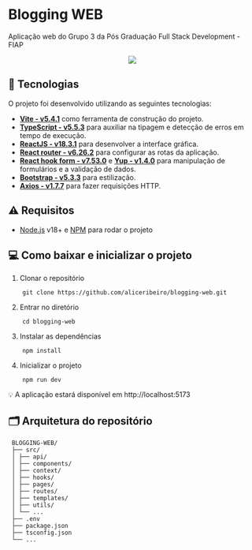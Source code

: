 # Blogging WEB

Aplicação web do Grupo 3 da Pós Graduação Full Stack Development - FIAP

<div align="center">
    <img src="https://imgur.com/CLhqPLM.png">
</div>

## 🚀 Tecnologias

O projeto foi desenvolvido utilizando as seguintes tecnologias:

- **[Vite - v5.4.1](https://pt.vitejs.dev/guide/)** como ferramenta de construção do projeto.
- **[TypeScript - v5.5.3](https://www.typescriptlang.org/)** para auxiliar na tipagem e detecção de erros em tempo de execução.
- **[ReactJS - v18.3.1](https://react.dev/)** para desenvolver a interface gráfica.
- **[React router - v6.26.2](https://reactrouter.com/)** para configurar as rotas da aplicação.
- **[React hook form - v7.53.0](https://react-hook-form.com/)** e **[Yup - v1.4.0](https://github.com/jquense/yup)** para manipulação de formulários e a validação de dados.
- **[Bootstrap - v5.3.3](https://getbootstrap.com/)** para estilização.
- **[Axios - v1.7.7](https://getbootstrap.com/)** para fazer requisições HTTP.

## ⚠️ Requisitos

- [Node.js](https://nodejs.org/) v18+ e [NPM](https://www.npmjs.com/) para rodar o projeto

## 💻 Como baixar e inicializar o projeto

1. Clonar o repositório

```shell
    git clone https://github.com/aliceribeiro/blogging-web.git
```

2. Entrar no diretório

```shell
    cd blogging-web
```

3. Instalar as dependências

```shell
    npm install
```

4. Inicializar o projeto

```shell
    npm run dev
```

 💡 A aplicação estará disponível em http://localhost:5173

## 🗂️ Arquitetura do repositório

```
 BLOGGING-WEB/
 ├── src/
 │ ├── api/
 │ ├── components/
 │ ├── context/
 │ ├── hooks/
 │ ├── pages/
 │ ├── routes/
 │ ├── templates/
 │ ├── utils/
 │ └── ...
 ├── .env
 ├── package.json
 ├── tsconfig.json
 └── ...

```
